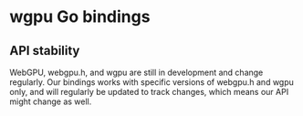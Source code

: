 # wgpu Go bindings

## API stability

WebGPU, webgpu.h, and wgpu are still in development and change regularly. Our
bindings works with specific versions of webgpu.h and wgpu only, and will
regularly be updated to track changes, which means our API might change as well.
